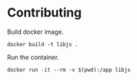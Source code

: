 # Contributing

Build docker image.

```shell
docker build -t libjs .
```

Run the container.

```shell
docker run -it --rm -v $(pwd):/app libjs
```
